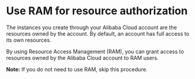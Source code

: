 # Use RAM for resource authorization

The instances you create through your Alibaba Cloud account are the resources owned by the account. By default, an account has full access to its own resources.

By using Resource Access Management \(RAM\), you can grant access to resources owned by the Alibaba Cloud account to RAM users.

**Note:** If you do not need to use RAM, skip this procedure.

